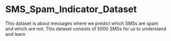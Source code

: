 # SMS_Spam_Indicator_Dataset
This dataset is about messages where we predict which SMSs are spam and which are not. This dataset consists of 5000 SMSs for us to understand and learn
